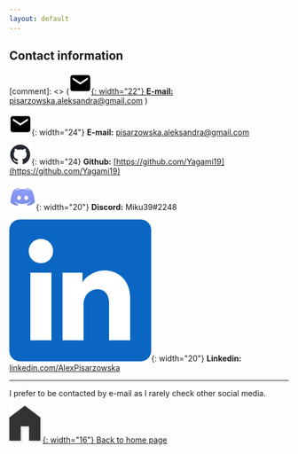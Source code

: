```yaml
---
layout: default
---
```

<!-- -->
## Contact information
[comment]: <> ([![EMailIcon](/assets/images/icons/mail-icon.png){: width="22"} **E-mail:** pisarzowska.aleksandra@gmail.com](mailto:pisarzowska.aleksandra@gmail.com) )

![EMailIcon](/assets/images/icons/mail-icon.png){: width="24"} **E-mail:** [pisarzowska.aleksandra@gmail.com](mailto:pisarzowska.aleksandra@gmail.com)

![GithubLogo](/assets/images/icons/github-icon.svg){: width="24} **Github:** [https://github.com/Yagami19](https://github.com/Yagami19)

![DiscordIcon](/assets/images/icons/discord-icon.png){: width="20"} **Discord:** Miku39#2248

![LinkedinIcon](/assets/images/icons/linkedin-icon.png){: width="20"} **Linkedin:** [linkedin.com/AlexPisarzowska](https://www.linkedin.com/in/alex-pisarzowska-5a0aa919a/)

* * *
I prefer to be contacted by e-mail as I rarely check other social media.

[![HomeIcon](/assets/images/icons/home-icon2.svg){: width="16"} Back to home page](./)
